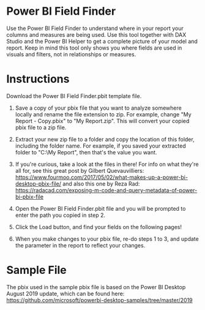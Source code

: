 # Power BI Field Finder

Use the Power BI Field Finder to understand where in your report your columns and measures are being used.  Use this tool together with DAX Studio and the Power BI Helper to get a complete picture of your model and report.  Keep in mind this tool only shows you where fields are used in visuals and filters, not in relationships or measures.

# Instructions
Download the Power BI Field Finder.pbit template file.  

1.  Save a copy of your pbix file that you want to analyze somewhere locally and rename the file extension to zip.  For example, change "My Report - Copy.pbix" to "My Report.zip".  This will convert your copied pbix file to a zip file.

2.  Extract your new zip file to a folder and copy the location of this folder, including the folder name.  For example, if you saved your extracted folder to "C:\My Report", then that's the value you want.

3.  If you're curious, take a look at the files in there!  For info on what they're all for, see this great post by Gilbert Quevauvilliers:  https://www.fourmoo.com/2017/05/02/what-makes-up-a-power-bi-desktop-pbix-file/ and also this one by Reza Rad:  https://radacad.com/exposing-m-code-and-query-metadata-of-power-bi-pbix-file 

4.  Open the Power BI Field Finder.pbit file and you will be prompted to enter the path you copied in step 2.  

5.  Click the Load button, and find your fields on the following pages!

6.  When you make changes to your pbix file, re-do steps 1 to 3, and update the parameter in the report to reflect your changes.

# Sample File
The pbix used in the sample pbix file is based on the Power BI Desktop August 2019 update, which can be found here: https://github.com/microsoft/powerbi-desktop-samples/tree/master/2019

